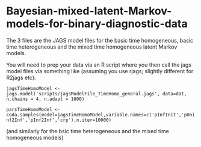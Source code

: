 # Bayesian-mixed-latent-Markov-models-for-binary-diagnostic-data

The 3 files are the JAGS model files for the basic time homogeneous, basic time heterogeneous and the mixed time homogeneous latent Markov models.

You will need to prep your data via an R script where you then call the jags model files via something like (assuming you use rjags; slightly different for R2jags etc):

`jagsTimeHomoModel <- jags.model('scripts/jagsModelFile_TimeHomo_general.jags', data=dat, n.chains = 4, n.adapt = 1000)`

`parsTimeHomoModel <- coda.samples(model=jagsTimeHomoModel,variable.names=c('pInfInit','pUninf2Inf','pInf2Inf','crp'),n.iter=10000)`

(and similarly for the bsic time heterogeneous and the mixed time homogeneous models)
